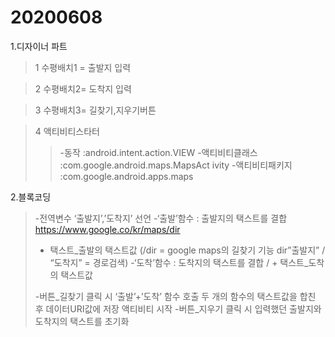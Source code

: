 # 20200608
1.디자이너 파트
> 1 수평배치1 = 출발지 입력

>2 수평배치2=  도착지 입력

>3 수평배치3= 길찾기,지우기버튼

>4 액티비티스타터
>>-동작
>>:android.intent.action.VIEW
>>-액티비티클래스
>>:com.google.android.maps.MapsAct
>>ivity 
>>-액티비티패키지
>>:com.google.android.apps.maps

2.블록코딩
> -전역변수 ‘출발지’,’도착지’ 선언
>-‘출발’함수 : 출발지의 택스트를 결합
https://www.google.co/kr/maps/dir
>+ 택스트_출발의 택스트값
>(/dir = google maps의 길찾기 기능
> dir”출발지” / “도착지” = 경로검색)
>-‘도착’함수 : 도착지의 택스트를 결합
>/ + 택스트_도착의 택스트값
>
>-버튼_길찾기 클릭 시
>‘출발’+’도착’ 함수 호출
>두 개의 함수의 택스트값을 합친 후
>데이터URI값에 저장
>액티비티 시작
>-버튼_지우기  클릭 시
>입력했던 출발지와 도착지의 택스트를
>초기화

